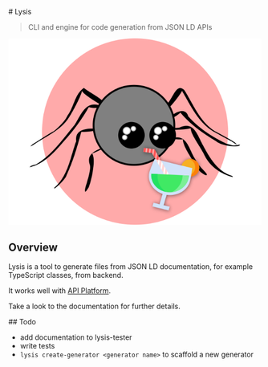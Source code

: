 # Lysis

> CLI and engine for code generation from JSON LD APIs

![Lysis](documentation/lysis-logo.svg)

## Overview

Lysis is a tool to generate files from JSON LD documentation, for example TypeScript classes, from backend.


It works well with [API Platform](https://api-platform.com/).

Take a look to the documentation for further details.

## Todo

- add documentation to lysis-tester
- write tests
- `lysis create-generator <generator name>` to scaffold a new generator
